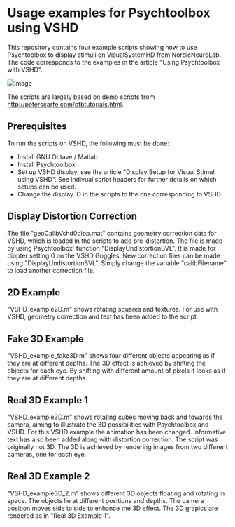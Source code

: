 # Usage examples for Psychtoolbox using VSHD

This repository contains four example scripts showing how to use Psychtoolbox to display stimuli on VisualSystemHD from NordicNeuroLab. The code corresponds to the examples in the article "Using Psychtoolbox with VSHD". 

![image](https://user-images.githubusercontent.com/47245270/128488394-7ce05341-93bc-44ef-8a47-7814824cf2f3.png)

The scripts are largely based on demo scripts from http://peterscarfe.com/ptbtutorials.html.  

## Prerequisites

To run the scripts on VSHD, the following must be done:

* Install GNU Octave / Matlab
* Install Psychtoolbox
* Set up VSHD display, see the article "Display Setup for Visual Stimuli using VSHD". See indivual script headers for further details on which setups can be used. 
* Change the display ID in the scripts to the one corresponding to VSHD

## Display Distortion Correction

The file "geoCalibVshd0diop.mat" contains geometry correction data for VSHD, which is loaded in the scripts to add pre-distortion. The file is made by using Psychtoolbox' function "DisplayUndistortionBVL". It is made for diopter setting 0 on the VSHD Goggles. New correction files can be made using "DisplayUndistortionBVL". Simply change the variable "calibFilename" to load another correction file. 

## 2D Example

"VSHD_example2D.m" shows rotating squares and textures. For use with VSHD, geometry correction and text has been added to the script. 

## Fake 3D Example

"VSHD_example_fake3D.m" shows four different objects appearing as if they are at different depths. The 3D effect is achieved by shifting the objects for each eye. By shifting with different amount of pixels it looks as if they are at different depths. 

## Real 3D Example 1

"VSHD_example3D.m" shows rotating cubes moving back and towards the camera, aiming to illustrate the 3D possibilities with Psychtoolbox and VSHD. For this VSHD example the animation has been changed. Informative text has also been added along with distortion correction. The script was originally not 3D. The 3D is achieved by rendering images from two different cameras, one for each eye. 

## Real 3D Example 2

"VSHD_example3D_2.m" shows different 3D objects floating and rotating in space. The objects lie at different positions and depths. The camera position moves side to side to enhance the 3D effect. The 3D grapics are rendered as in "Real 3D Example 1". 
